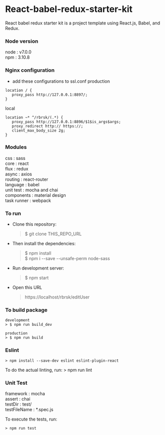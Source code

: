 # React-babel-redux-starter-kit
React babel redux starter kit is a project template using React.js, Babel, and Redux.

### Node version
node : v7.0.0  
npm  : 3.10.8  

### Nginx configuration
* add these configurations to ssl.conf
  production
```
location / {
   proxy_pass http://127.0.0.1:8897/;
}
```

  local 
```
location ~* ^/rbrsk/(.*) {
   proxy_pass http://127.0.0.1:8896/$1$is_args$args;
   proxy_redirect http:// https://;
   client_max_body_size 2g;
}
```


### Modules
css      : sass  
core     : react  
flux     : redux  
async    : axios  
routing  : react-router  
language : babel  
unit test   : mocha and chai  
components  : material design  
task runner : webpack  

### To run
* Clone this repository:
    > $ git clone THIS_REPO_URL

* Then install the dependencies:
    > $ npm install  
    > $ npm i --save --unsafe-perm node-sass

* Run development server:
    > $ npm start

* Open this URL
    > https://localhost/rbrsk/editUser

### To build package
    development
    > $ npm run build_dev

    production
    > $ npm run build

### Eslint
    > npm install --save-dev eslint eslint-plugin-react

To do the actual linting, run:
    > npm run lint

### Unit Test
framework : mocha  
assert    : chai  
testDir   : test/  
testFileName : *.spec.js  

To execute the tests, run:

    > npm run test

